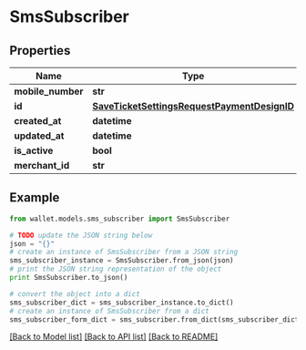 # SmsSubscriber


## Properties

Name | Type | Description | Notes
------------ | ------------- | ------------- | -------------
**mobile_number** | **str** |  | 
**id** | [**SaveTicketSettingsRequestPaymentDesignID**](SaveTicketSettingsRequestPaymentDesignID.md) |  | 
**created_at** | **datetime** |  | 
**updated_at** | **datetime** |  | 
**is_active** | **bool** |  | 
**merchant_id** | **str** |  | 

## Example

```python
from wallet.models.sms_subscriber import SmsSubscriber

# TODO update the JSON string below
json = "{}"
# create an instance of SmsSubscriber from a JSON string
sms_subscriber_instance = SmsSubscriber.from_json(json)
# print the JSON string representation of the object
print SmsSubscriber.to_json()

# convert the object into a dict
sms_subscriber_dict = sms_subscriber_instance.to_dict()
# create an instance of SmsSubscriber from a dict
sms_subscriber_form_dict = sms_subscriber.from_dict(sms_subscriber_dict)
```
[[Back to Model list]](../README.md#documentation-for-models) [[Back to API list]](../README.md#documentation-for-api-endpoints) [[Back to README]](../README.md)


